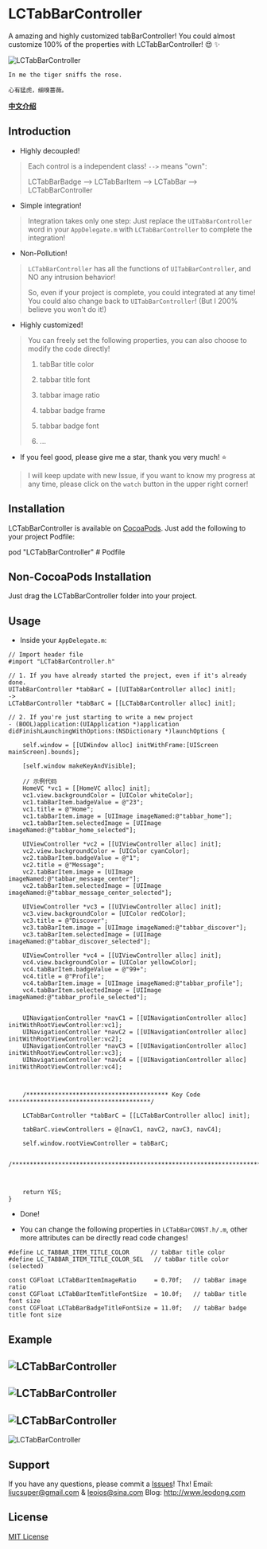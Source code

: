 # LCTabBarController
A amazing and highly customized tabBarController! You could almost customize 100% of the properties with LCTabBarController! 😍 ✨

![LCTabBarController](https://github.com/LeoiOS/LCTabBarController/blob/master/demo01.png)

````
In me the tiger sniffs the rose.

心有猛虎，细嗅蔷薇。
````

**[中文介绍](https://github.com/LeoiOS/LCTabBarController/blob/master/README_zh-CN.md)**



## Introduction

* Highly decoupled!
> Each control is a independent class! `-->` means "own":
>
> LCTabBarBadge --> LCTabBarItem --> LCTabBar --> LCTabBarController

* Simple integration!
> Integration takes only one step: Just replace the `UITabBarController` word in your `AppDelegate.m` with `LCTabBarController` to complete the integration!

* Non-Pollution!
> `LCTabBarController` has all the functions of `UITabBarController`, and NO any intrusion behavior!
>
> So, even if your project is complete, you could integrated at any time! You could also change back to `UITabBarController`! (But I 200% believe you won't do it!)

* Highly customized!
> You can freely set the following properties, you can also choose to modify the code directly!
>
> 1. tabBar title color
>
> 2. tabbar title font
>
> 3. tabbar image ratio
>
> 4. tabbar badge frame
>
> 5. tabbar badge font
>
> 6. ...

* If you feel good, please give me a star, thank you very much! ⭐️
> I will keep update with new Issue, if you want to know my progress at any time, please click on the `watch` button in the upper right corner!



## Installation

LCTabBarController is available on [CocoaPods](https://cocoapods.org/). Just add the following to your project Podfile:

pod "LCTabBarController"    # Podfile



## Non-CocoaPods Installation

Just drag the LCTabBarController folder into your project.



## Usage

* Inside your `AppDelegate.m`:
````objc
// Import header file
#import "LCTabBarController.h"

// 1. If you have already started the project, even if it's already done.
UITabBarController *tabBarC = [[UITabBarController alloc] init];
->
LCTabBarController *tabBarC = [[LCTabBarController alloc] init];

// 2. If you're just starting to write a new project
- (BOOL)application:(UIApplication *)application didFinishLaunchingWithOptions:(NSDictionary *)launchOptions {
    
    self.window = [[UIWindow alloc] initWithFrame:[UIScreen mainScreen].bounds];
    
    [self.window makeKeyAndVisible];
    
    // 示例代码
    HomeVC *vc1 = [[HomeVC alloc] init];
    vc1.view.backgroundColor = [UIColor whiteColor];
    vc1.tabBarItem.badgeValue = @"23";
    vc1.title = @"Home";
    vc1.tabBarItem.image = [UIImage imageNamed:@"tabbar_home"];
    vc1.tabBarItem.selectedImage = [UIImage imageNamed:@"tabbar_home_selected"];
    
    UIViewController *vc2 = [[UIViewController alloc] init];
    vc2.view.backgroundColor = [UIColor cyanColor];
    vc2.tabBarItem.badgeValue = @"1";
    vc2.title = @"Message";
    vc2.tabBarItem.image = [UIImage imageNamed:@"tabbar_message_center"];
    vc2.tabBarItem.selectedImage = [UIImage imageNamed:@"tabbar_message_center_selected"];
    
    UIViewController *vc3 = [[UIViewController alloc] init];
    vc3.view.backgroundColor = [UIColor redColor];
    vc3.title = @"Discover";
    vc3.tabBarItem.image = [UIImage imageNamed:@"tabbar_discover"];
    vc3.tabBarItem.selectedImage = [UIImage imageNamed:@"tabbar_discover_selected"];
    
    UIViewController *vc4 = [[UIViewController alloc] init];
    vc4.view.backgroundColor = [UIColor yellowColor];
    vc4.tabBarItem.badgeValue = @"99+";
    vc4.title = @"Profile";
    vc4.tabBarItem.image = [UIImage imageNamed:@"tabbar_profile"];
    vc4.tabBarItem.selectedImage = [UIImage imageNamed:@"tabbar_profile_selected"];
    
    
    UINavigationController *navC1 = [[UINavigationController alloc] initWithRootViewController:vc1];
    UINavigationController *navC2 = [[UINavigationController alloc] initWithRootViewController:vc2];
    UINavigationController *navC3 = [[UINavigationController alloc] initWithRootViewController:vc3];
    UINavigationController *navC4 = [[UINavigationController alloc] initWithRootViewController:vc4];
    
    
    
    /**************************************** Key Code ****************************************/

    LCTabBarController *tabBarC = [[LCTabBarController alloc] init];

    tabBarC.viewControllers = @[navC1, navC2, navC3, navC4];

    self.window.rootViewController = tabBarC;

    /******************************************************************************************/
    
    
    
    return YES;
}
````

* Done!

* You can change the following properties in `LCTabBarCONST.h/.m`, other more attributes can be directly read code changes!
````objc
#define LC_TABBAR_ITEM_TITLE_COLOR      // tabBar title color
#define LC_TABBAR_ITEM_TITLE_COLOR_SEL   // tabBar title color (selected)

const CGFloat LCTabBarItemImageRatio     = 0.70f;   // tabBar image ratio
const CGFloat LCTabBarItemTitleFontSize  = 10.0f;   // tabBar title font size
const CGFloat LCTabBarBadgeTitleFontSize = 11.0f;   // tabBar badge title font size
````



## Example

![LCTabBarController](https://github.com/LeoiOS/LCTabBarController/blob/master/demo01.png)
---
![LCTabBarController](https://github.com/LeoiOS/LCTabBarController/blob/master/demo02.png)
---
![LCTabBarController](https://github.com/LeoiOS/LCTabBarController/blob/master/demo03.png)
---
![LCTabBarController](https://github.com/LeoiOS/LCTabBarController/blob/master/demo04.png)



## Support

If you have any questions, please commit a [Issues](https://github.com/LeoiOS/LCTabBarController/issues/new)! Thx!
Email: liucsuper@gmail.com & leoios@sina.com
Blog: http://www.leodong.com



## License

[MIT License](http://opensource.org/licenses/MIT)



